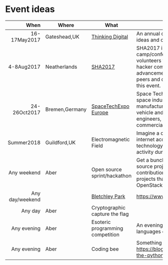 Event ideas
===========

|When          |Where        |What     | Description  |
|-------------:|--------     |---------| -------------|
|16-17May2017  |Gateshead,UK |[Thinking Digital](http://www.tdcncl.com/)| An annual conference for those curious about technology, ideas and our future http://www.tdcncl.com/ |
|4-8Aug2017    |Neatherlands |[SHA2017](https://sha2017.org/)|SHA2017 is a non profit outdoor Hacker camp/conference.The festival is organized for and by volunteers from and around all facets of the international hacker community. Knowledge sharing, technological advancement, experimentation, connecting with your hacker peers and of course hacking are some of the core values of this event. |
|24-26Oct2017 |Bremen,Germany|  [SpaceTechExpo Europe](http://www.spacetechexpo.eu/)| Space Tech Expo & Conference Europe gives the European space industry a focused marketplace for the design, manufacturing and testing of spacecraft, satellite, launch vehicle and space-related technologies, bringing together engineers, systems integrators, contractors and suppliers in commercial, government and military space.  |
|Summer2018    |Guildford,UK |Electromagnetic Field|Imagine a camping festival with a power grid and high-speed internet access; a temporary village of geeks, crafters, and technology enthusiasts that's lit up by night, and buzzing with activity during the day. https://www.emfcamp.org/ |
|Any weekend     |Aber         |Open source sprint/hackathon|Get a bunch of people who are somewhat involved in an open source project to lead and help new people make some contribution to that open source project. Examples of projects that we can probably get people to help out: OpenStack, MediaWiki, LibreOffice.|
|Any day/weekend |             |[Bletchley Park](https://www.bletchleypark.org.uk)|https://www.bletchleypark.org.uk/ ||
|Any day         |Aber         | Cryptographic capture the flag| |
|Any evening    |Aber         |Esoteric programming competition|An evening of attempting to make esoteric programming languages do some things.|
|Any evening    |Aber         |Coding bee| Something similar to https://blogs.dropbox.com/developers/2013/07/introducing-the-python-bee/ |
